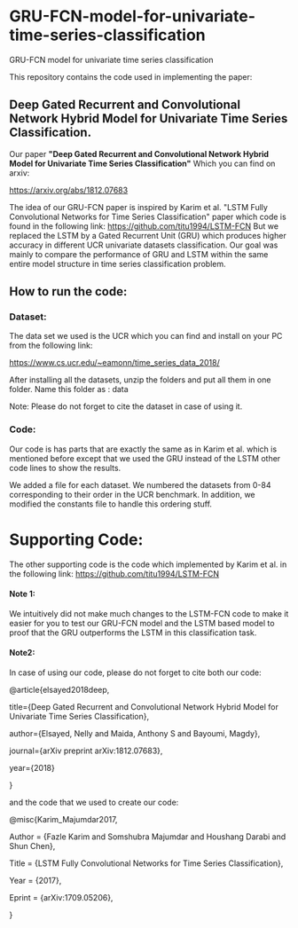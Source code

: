 # GRU-FCN-model-for-univariate-time-series-classification
GRU-FCN model for univariate time series classification


This repository contains the code used in implementing the paper:

## Deep Gated Recurrent and Convolutional Network Hybrid Model for Univariate Time Series Classification.

Our paper **"Deep Gated Recurrent and Convolutional Network Hybrid Model for Univariate Time Series Classification"** 
Which you can find on arxiv:

https://arxiv.org/abs/1812.07683

The idea of our GRU-FCN paper is inspired by Karim et al. "LSTM Fully Convolutional Networks for Time Series Classification" paper which
code is found in the following link: https://github.com/titu1994/LSTM-FCN
But we replaced the LSTM by a Gated Recurrent Unit (GRU) which produces higher accuracy in different UCR univariate datasets classification. Our goal was mainly to compare the performance of GRU and LSTM within the same entire model structure in time series classification problem.

## How to run the code:
### Dataset:
The data set we used is the UCR which you can find and install on your PC from the following link:

https://www.cs.ucr.edu/~eamonn/time_series_data_2018/

After installing all the datasets, unzip the folders and put all them in one folder. Name this folder as : data

Note: Please do not forget to cite the dataset in case of using it.

### Code:
Our code is has parts that are exactly the same as in Karim et al. which is mentioned before except that we used the GRU instead of the LSTM other code lines to show the results.

We added a file for each dataset. We numbered the datasets from 0-84 corresponding to their order in the UCR benchmark.
In addition, we modified the constants file to handle this ordering stuff.

# Supporting Code:
The other supporting code is the code which implemented by Karim et al. in the following 
link: https://github.com/titu1994/LSTM-FCN


#### Note 1:
We intuitively did not make much changes to the LSTM-FCN code to make it easier for you to test our GRU-FCN model and the LSTM based model to proof that the GRU outperforms the LSTM in this classification task.


#### Note2:
In case of using our code, please do not forget to cite both our code:

@article{elsayed2018deep,

  title={Deep Gated Recurrent and Convolutional Network Hybrid Model for Univariate Time Series Classification},
  
  author={Elsayed, Nelly and Maida, Anthony S and Bayoumi, Magdy},
  
  journal={arXiv preprint arXiv:1812.07683},
  
  year={2018}
  
}


and the code that we used to create our code:

@misc{Karim_Majumdar2017,

Author = {Fazle Karim and Somshubra Majumdar and Houshang Darabi and Shun Chen},

Title = {LSTM Fully Convolutional Networks for Time Series Classification},

Year = {2017},

Eprint = {arXiv:1709.05206},

}
